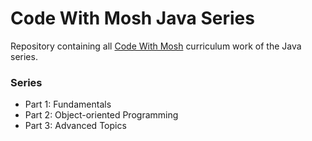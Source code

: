 # Code With Mosh Java Series
Repository containing all [Code With Mosh](https://www.codewithmosh.com) curriculum work of the Java series.

### Series
* Part 1: Fundamentals
* Part 2: Object-oriented Programming
* Part 3: Advanced Topics
